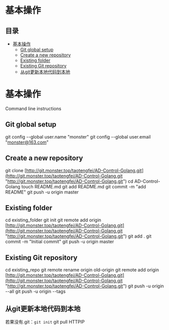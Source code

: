 # 基本操作

## 目录

-   [基本操作](#基本操作)
    -   [Git global setup](#Git-global-setup)
    -   [Create a new repository](#Create-a-new-repository)
    -   [Existing folder](#Existing-folder)
    -   [Existing Git repository](#Existing-Git-repository)
    -   [从git更新本地代码到本地](#从git更新本地代码到本地)

# 基本操作

Command line instructions

## Git global setup

git config --global user.name "monster"
git config --global user.email "[monster@163.com](mailto:monster@163.com "monster@163.com")"

## Create a new repository

git clone [http://git.monster.top/taotengfei/AD-Control-Golang.git](http://git.monster.top/taotengfei/AD-Control-Golang.git "http://git.monster.top/taotengfei/AD-Control-Golang.git")
cd AD-Control-Golang
touch README.md
git add README.md
git commit -m "add README"
git push -u origin master

## Existing folder

cd existing\_folder
git init
git remote add origin [http://git.monster.top/taotengfei/AD-Control-Golang.git](http://git.monster.top/taotengfei/AD-Control-Golang.git "http://git.monster.top/taotengfei/AD-Control-Golang.git")
git add .
git commit -m "Initial commit"
git push -u origin master

## Existing Git repository

cd existing\_repo
git remote rename origin old-origin
git remote add origin [http://git.monster.top/taotengfei/AD-Control-Golang.git](http://git.monster.top/taotengfei/AD-Control-Golang.git "http://git.monster.top/taotengfei/AD-Control-Golang.git")
git push -u origin --all
git push -u origin --tags

## 从git更新本地代码到本地

若果没有.git：`git init`
git pull HTTPIP
